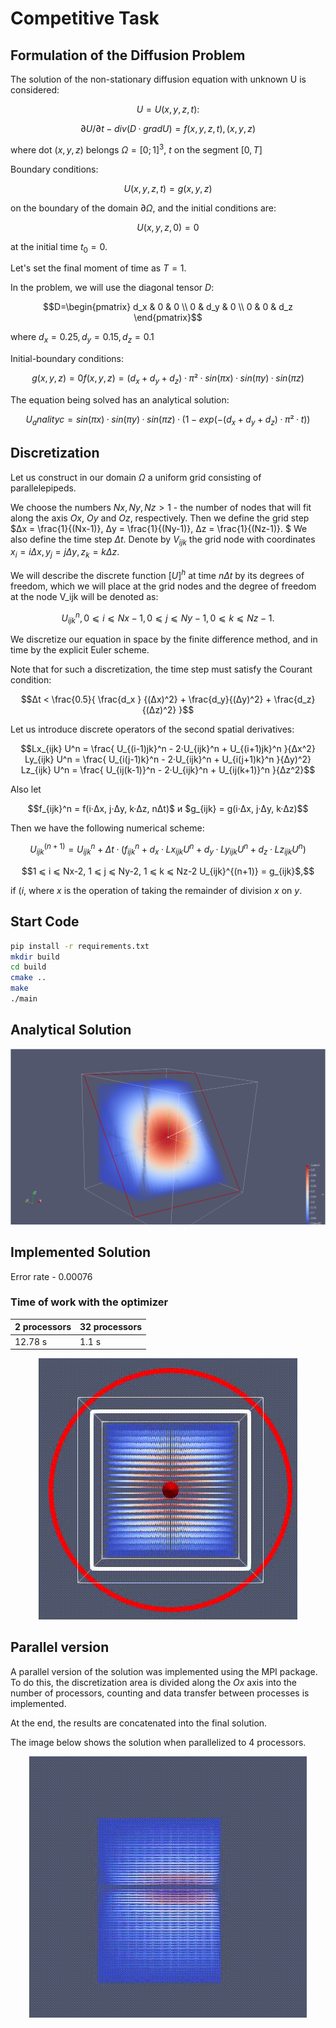 # Competitive Task

## Formulation of the Diffusion Problem
The solution of the non-stationary diffusion equation with unknown U is considered:
```math
U = U(x, y, z, t):
```

```math
∂U/∂t - div (D · grad U) = f(x, y, z, t), (x,y,z)
``` 

where dot $(x, y, z)$ belongs $Ω = [0; 1]^3$, $t$ on the segment $[0, T]$

Boundary conditions:
```math
U(x, y, z, t) = g(x, y, z) 
```
on the boundary of the domain $∂Ω$, and the initial conditions are: 

```math
U(x, y, z, 0) = 0 
```
at the initial time $t_0 = 0$.

Let's set the final moment of time as $T = 1$.


In the problem, we will use the diagonal tensor $D$:

```math
D=\begin{pmatrix}
d_x & 0 & 0 \\
0 & d_y & 0 \\
0 & 0 & d_z 
\end{pmatrix}
```

where $d_x = 0.25, d_y = 0.15, d_z = 0.1$

Initial-boundary conditions:
```math
g(x, y, z) = 0
f(x, y, z) = (d_x+d_y+d_z)·π²·sin(πx)·sin(πy)·sin(πz)
```

The equation being solved has an analytical solution:
```math
U_analityc = sin(πx)·sin(πy)·sin(πz)·(1 - exp(-(d_x+d_y+d_z)·π²·t))
```

## Discretization
Let us construct in our domain $Ω$ a uniform grid consisting of parallelepipeds. 

We choose the numbers $Nx, Ny, Nz > 1$ - the number of nodes that will fit along the axis $Ox$, $Oy$ and $Oz$, respectively.
Then we define the grid step $Δx = \frac{1}{(Nx-1)}, Δy = \frac{1}{(Ny-1)}, Δz = \frac{1}{(Nz-1)}. $
We also define the time step $Δt$.
Denote by $V_{ijk}$ the grid node with coordinates $x_i = i Δx, y_j = j Δy, z_k = k Δz.$

We will describe the discrete function $[U]^h$ at time $nΔt$ by its degrees of freedom, which we will place at the grid nodes
and the degree of freedom at the node V_ijk will be denoted as:
```math
U_{ijk}^n, 0 ⩽ i ⩽ Nx-1, 0 ⩽ j ⩽ Ny-1, 0 ⩽ k ⩽ Nz-1.
```
We discretize our equation in space by the finite difference method, and in time by the explicit Euler scheme.

Note that for such a discretization, the time step must satisfy the Courant condition:
```math
Δt < \frac{0.5}{ \frac{d_x } {(Δx)^2} + \frac{d_y}{(Δy)^2} + \frac{d_z}{(Δz)^2} }
```
Let us introduce discrete operators of the second spatial derivatives:

```math
Lx_{ijk} U^n = \frac{ U_{(i-1)jk}^n - 2·U_{ijk}^n + U_{(i+1)jk}^n }{Δx^2}
Ly_{ijk} U^n = \frac{ U_{i(j-1)k}^n - 2·U_{ijk}^n + U_{i(j+1)k}^n }{Δy)^2}
Lz_{ijk} U^n = \frac{ U_{ij(k-1)}^n - 2·U_{ijk}^n + U_{ij(k+1)}^n }{Δz^2}
```
Also let
```math
f_{ijk}^n = f(i·Δx, j·Δy, k·Δz, nΔt)$ и $g_{ijk} = g(i·Δx, j·Δy, k·Δz)
```
Then we have the following numerical scheme:
```math
U_{ijk}^{(n+1)} = U_{ijk}^n + Δt·(f_{ijk}^n + d_x·Lx_{ijk} U^n + d_y·Ly_{ijk} U^n + d_z·Lz_{ijk} U^n) 
```
```math
1 ⩽ i ⩽ Nx-2, 1 ⩽ j ⩽ Ny-2, 1 ⩽ k ⩽ Nz-2
U_{ijk}^{(n+1)} = g_{ijk}$,
```
if $(i%(Nx-1)) (j%(Ny-1)) (k%(Nz-1)) = 0$, where $x%y$ is the operation of taking the remainder of division $x$ on $y$.

## Start Code

```bash
pip install -r requirements.txt
mkdir build
cd build
cmake ..
make
./main
```

## Analytical Solution
<p align="center">
  <img src="data/images/analytical.png">
</p>

## Implemented Solution

Error rate - 0.00076

### Time of work with the optimizer
<div align="center">

| 2 processors | 32 processors |
|--------------|---------------|
| 12.78 s      |  1.1 s        |

</div>


<p align="center">
  <img src="data/images/front.png">
</p>

## Parallel version
A parallel version of the solution was implemented using the MPI package. 
To do this, the discretization area is divided along the $Ox$ axis into the number of processors, 
counting and data transfer between processes is implemented. 


At the end, the results are concatenated into the final solution.

The image below shows the solution when parallelized to 4 processors.
<p align="center">
  <img src="data/images/mpi.gif">
</p>